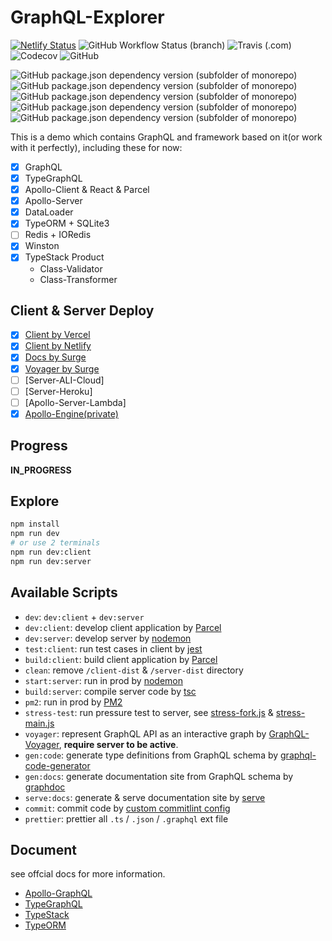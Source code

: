 # GraphQL-Explorer

[![Netlify Status](https://api.netlify.com/api/v1/badges/9b1032ca-eb12-4cfd-bfad-52da4b8b5451/deploy-status)](https://app.netlify.com/sites/linbudu-graphql-explorer/deploys)
![GitHub Workflow Status (branch)](https://img.shields.io/github/workflow/status/linbudu599/GraphQL-Explorer/GraphQL-Explorer-Client/master?label=GitHub%20Actions%20Client)
![Travis (.com)](https://img.shields.io/travis/com/linbudu599/GraphQL-Explorer?label=travis%20client)
![Codecov](https://img.shields.io/codecov/c/github/linbudu599/GraphQL-Explorer)
![GitHub](https://img.shields.io/github/license/linbudu599/GraphQL-Explorer?color=deepgreen)

![GitHub package.json dependency version (subfolder of monorepo)](https://img.shields.io/github/package-json/dependency-version/linbudu599/GraphQL-Explorer/graphql)
![GitHub package.json dependency version (subfolder of monorepo)](https://img.shields.io/github/package-json/dependency-version/linbudu599/GraphQL-Explorer/type-graphql)
![GitHub package.json dependency version (subfolder of monorepo)](https://img.shields.io/github/package-json/dependency-version/linbudu599/GraphQL-Explorer/apollo-server)
![GitHub package.json dependency version (subfolder of monorepo)](https://img.shields.io/github/package-json/dependency-version/linbudu599/GraphQL-Explorer/react)
![GitHub package.json dependency version (subfolder of monorepo)](https://img.shields.io/github/package-json/dependency-version/linbudu599/GraphQL-Explorer/parcel-bundler)

This is a demo which contains GraphQL and framework based on it(or work with it perfectly), including these for now:

- [x] GraphQL
- [x] TypeGraphQL
- [x] Apollo-Client & React & Parcel
- [x] Apollo-Server
- [x] DataLoader
- [x] TypeORM + SQLite3
- [ ] Redis + IORedis
- [x] Winston
- [x] TypeStack Product
  - Class-Validator
  - Class-Transformer

## Client & Server Deploy

- [x] [Client by Vercel](https://linbudu-graphql-explorer.vercel.app/)
- [x] [Client by Netlify](https://linbudu-graphql-explorer.netlify.app/)
- [x] [Docs by Surge](http://graphql-explorer-docs.surge.sh/)
- [x] [Voyager by Surge](http://graphql-explorer-voyager.surge.sh/)
- [ ] [Server-ALI-Cloud]
- [ ] [Server-Heroku]
- [ ] [Apollo-Server-Lambda]
- [x] [Apollo-Engine(private)](https://studio.apollographql.com/graph/My-Graph-innqj/explorer?schemaTag=current)

## Progress

**IN_PROGRESS**

## Explore

```bash
npm install
npm run dev
# or use 2 terminals
npm run dev:client
npm run dev:server
```

## Available Scripts

- `dev`: `dev:client` + `dev:server`
- `dev:client`: develop client application by [Parcel](https://github.com/parcel-bundler/parcel)
- `dev:server`: develop server by [nodemon](https://github.com/remy/nodemon)
- `test:client`: run test cases in client by [jest](https://github.com/facebook/jest)
- `build:client`: build client application by [Parcel](https://github.com/parcel-bundler/parcel)
- `clean`: remove `/client-dist` & `/server-dist` directory
- `start:server`: run in prod by [nodemon](https://github.com/remy/nodemon)
- `build:server`: compile server code by [tsc](https://github.com/microsoft/TypeScript)
- `pm2`: run in prod by [PM2](https://github.com/Unitech/pm2)
- `stress-test`: run pressure test to server, see [stress-fork.js](./st-fork.js) & [stress-main.js](./st-main.js)
- `voyager`: represent GraphQL API as an interactive graph by [GraphQL-Voyager](https://github.com/APIs-guru/graphql-voyager), **require server to be active**.
- `gen:code`: generate type definitions from GraphQL schema by [graphql-code-generator](https://github.com/dotansimha/graphql-code-generator)
- `gen:docs`: generate documentation site from GraphQL schema by [graphdoc](https://github.com/2fd/graphdoc)
- `serve:docs`: generate & serve documentation site by [serve](https://github.com/vercel/serve)
- `commit`: commit code by [custom commitlint config](.cz-config.js)
- `prettier`: prettier all `.ts` / `.json` / `.graphql` ext file

## Document

see offcial docs for more information.

- [Apollo-GraphQL](https://www.apollographql.com/docs/)
- [TypeGraphQL](https://typegraphql.com/)
- [TypeStack](https://github.com/typestack)
- [TypeORM](https://github.com/typeorm)
